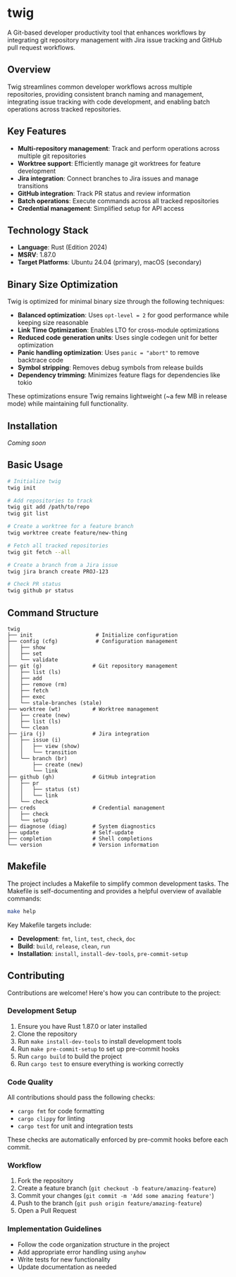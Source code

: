 # twig

A Git-based developer productivity tool that enhances workflows by integrating git repository management with Jira issue tracking and GitHub pull request workflows.

## Overview

Twig streamlines common developer workflows across multiple repositories, providing consistent branch naming and management, integrating issue tracking with code development, and enabling batch operations across tracked repositories.

## Key Features

- **Multi-repository management**: Track and perform operations across multiple git repositories
- **Worktree support**: Efficiently manage git worktrees for feature development
- **Jira integration**: Connect branches to Jira issues and manage transitions
- **GitHub integration**: Track PR status and review information
- **Batch operations**: Execute commands across all tracked repositories
- **Credential management**: Simplified setup for API access

## Technology Stack

- **Language**: Rust (Edition 2024)
- **MSRV**: 1.87.0
- **Target Platforms**: Ubuntu 24.04 (primary), macOS (secondary)

## Binary Size Optimization

Twig is optimized for minimal binary size through the following techniques:

- **Balanced optimization**: Uses `opt-level = 2` for good performance while keeping size reasonable
- **Link Time Optimization**: Enables LTO for cross-module optimizations
- **Reduced code generation units**: Uses single codegen unit for better optimization
- **Panic handling optimization**: Uses `panic = "abort"` to remove backtrace code
- **Symbol stripping**: Removes debug symbols from release builds
- **Dependency trimming**: Minimizes feature flags for dependencies like tokio

These optimizations ensure Twig remains lightweight (~a few MB in release mode) while maintaining full functionality.

## Installation

*Coming soon*

## Basic Usage

```bash
# Initialize twig
twig init

# Add repositories to track
twig git add /path/to/repo
twig git list

# Create a worktree for a feature branch
twig worktree create feature/new-thing

# Fetch all tracked repositories
twig git fetch --all

# Create a branch from a Jira issue
twig jira branch create PROJ-123

# Check PR status
twig github pr status
```

## Command Structure

```
twig
├── init                    # Initialize configuration
├── config (cfg)            # Configuration management
│   ├── show
│   ├── set
│   └── validate
├── git (g)                # Git repository management
│   ├── list (ls)
│   ├── add
│   ├── remove (rm)
│   ├── fetch
│   ├── exec
│   └── stale-branches (stale)
├── worktree (wt)          # Worktree management
│   ├── create (new)
│   ├── list (ls)
│   └── clean
├── jira (j)               # Jira integration
│   ├── issue (i)
│   │   ├── view (show)
│   │   └── transition
│   └── branch (br)
│       ├── create (new)
│       └── link
├── github (gh)            # GitHub integration
│   ├── pr
│   │   ├── status (st)
│   │   └── link
│   └── check
├── creds                  # Credential management
│   ├── check
│   └── setup
├── diagnose (diag)        # System diagnostics
├── update                 # Self-update
├── completion             # Shell completions
└── version                # Version information
```

## Makefile

The project includes a Makefile to simplify common development tasks. The Makefile is self-documenting and provides a helpful overview of available commands:

```bash
make help
```

Key Makefile targets include:

- **Development**: `fmt`, `lint`, `test`, `check`, `doc`
- **Build**: `build`, `release`, `clean`, `run`
- **Installation**: `install`, `install-dev-tools`, `pre-commit-setup`

## Contributing

Contributions are welcome! Here's how you can contribute to the project:

### Development Setup

1. Ensure you have Rust 1.87.0 or later installed
2. Clone the repository
3. Run `make install-dev-tools` to install development tools
4. Run `make pre-commit-setup` to set up pre-commit hooks
5. Run `cargo build` to build the project
6. Run `cargo test` to ensure everything is working correctly

### Code Quality

All contributions should pass the following checks:
- `cargo fmt` for code formatting
- `cargo clippy` for linting
- `cargo test` for unit and integration tests

These checks are automatically enforced by pre-commit hooks before each commit.

### Workflow

1. Fork the repository
2. Create a feature branch (`git checkout -b feature/amazing-feature`)
3. Commit your changes (`git commit -m 'Add some amazing feature'`)
4. Push to the branch (`git push origin feature/amazing-feature`)
5. Open a Pull Request

### Implementation Guidelines

- Follow the code organization structure in the project
- Add appropriate error handling using `anyhow`
- Write tests for new functionality
- Update documentation as needed
